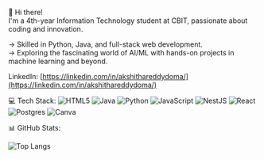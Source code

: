 👋 Hi there!  
I'm a 4th-year Information Technology student at CBIT, passionate about coding and innovation.   

-> Skilled in Python, Java, and full-stack web development.  
-> Exploring the fascinating world of AI/ML with hands-on projects in machine learning and beyond.


LinkedIn: [https://linkedin.com/in/akshithareddydoma/](https://linkedin.com/in/akshithareddydoma/)  



💻 Tech Stack:
![HTML5](https://img.shields.io/badge/html5-%23E34F26.svg?style=flat&logo=html5&logoColor=white) ![Java](https://img.shields.io/badge/java-%23ED8B00.svg?style=flat&logo=openjdk&logoColor=white) ![Python](https://img.shields.io/badge/python-3670A0?style=flat&logo=python&logoColor=ffdd54) ![JavaScript](https://img.shields.io/badge/javascript-%23323330.svg?style=flat&logo=javascript&logoColor=%23F7DF1E) ![NestJS](https://img.shields.io/badge/nestjs-%23E0234E.svg?style=flat&logo=nestjs&logoColor=white) ![React](https://img.shields.io/badge/react-%2320232a.svg?style=flat&logo=react&logoColor=%2361DAFB) ![Postgres](https://img.shields.io/badge/postgres-%23316192.svg?style=flat&logo=postgresql&logoColor=white) ![Canva](https://img.shields.io/badge/Canva-%2300C4CC.svg?style=flat&logo=Canva&logoColor=white)

📊 GitHub Stats:
<br/>

![Top Langs](https://github-readme-stats.vercel.app/api/top-langs/?username=Domaakshithareddy&layout=compact&langs_count=10&theme=radical)

